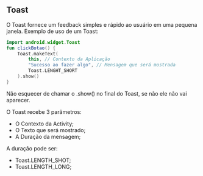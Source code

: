## Toast

O Toast fornece um feedback simples e rápido ao usuário em uma pequena janela. Exemplo de uso de
um Toast:
```kotlin
import android.widget.Toast
fun clickBotao() {
	Toast.makeText(
		this, // Contexto da Aplicação
		"Sucesso ao fazer algo", // Mensagem que será mostrada
		Toast.LENGHT_SHORT
	).show()
}
```

Não esquecer de chamar o .show() no final do Toast, se não ele não vai aparecer.

O Toast recebe 3 parâmetros:
- O Contexto da Activity;
- O Texto que será mostrado;
- A Duração da mensagem;

A duração pode ser:
- Toast.LENGTH_SHOT;
- Toast.LENGTH_LONG;